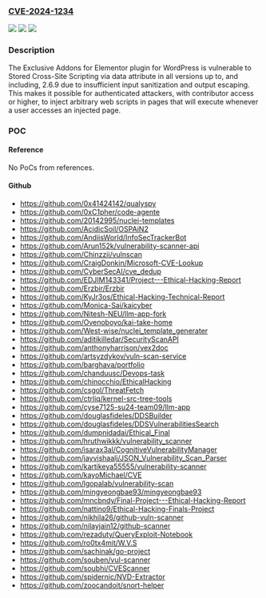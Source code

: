 ### [CVE-2024-1234](https://cve.mitre.org/cgi-bin/cvename.cgi?name=CVE-2024-1234)
![](https://img.shields.io/static/v1?label=Product&message=Exclusive%20Addons%20for%20Elementor&color=blue)
![](https://img.shields.io/static/v1?label=Version&message=*%3C%3D%202.6.9%20&color=brighgreen)
![](https://img.shields.io/static/v1?label=Vulnerability&message=CWE-79%20Improper%20Neutralization%20of%20Input%20During%20Web%20Page%20Generation%20('Cross-site%20Scripting')&color=brighgreen)

### Description

The Exclusive Addons for Elementor plugin for WordPress is vulnerable to Stored Cross-Site Scripting via data attribute in all versions up to, and including, 2.6.9 due to insufficient input sanitization and output escaping. This makes it possible for authenticated attackers, with contributor access or higher, to inject arbitrary web scripts in pages that will execute whenever a user accesses an injected page.

### POC

#### Reference
No PoCs from references.

#### Github
- https://github.com/0x41424142/qualyspy
- https://github.com/0xC1pher/code-agente
- https://github.com/20142995/nuclei-templates
- https://github.com/AcidicSoil/OSPAiN2
- https://github.com/AndiisWorld/InfoSecTrackerBot
- https://github.com/Arun152k/vulnerability-scanner-api
- https://github.com/Chinzzii/vulnscan
- https://github.com/CraigDonkin/Microsoft-CVE-Lookup
- https://github.com/CyberSecAI/cve_dedup
- https://github.com/EDJIM143341/Project---Ethical-Hacking-Report
- https://github.com/Erzbir/Erzbir
- https://github.com/KyJr3os/Ethical-Hacking-Technical-Report
- https://github.com/Monica-Sai/kaicyber
- https://github.com/Nitesh-NEU/llm-app-fork
- https://github.com/Ovenoboyo/kai-take-home
- https://github.com/West-wise/nuclei_template_generater
- https://github.com/aditikilledar/SecurityScanAPI
- https://github.com/anthonyharrison/vex2doc
- https://github.com/artsyzdykov/vuln-scan-service
- https://github.com/barghava/portfolio
- https://github.com/chanduusc/Devops-task
- https://github.com/chinocchio/EthicalHacking
- https://github.com/csgol/ThreatFetch
- https://github.com/ctrliq/kernel-src-tree-tools
- https://github.com/cyse7125-su24-team09/llm-app
- https://github.com/douglasfideles/DDSBuilder
- https://github.com/douglasfideles/DDSVulnerabilitiesSearch
- https://github.com/dumpnidadai/Ethical_Final
- https://github.com/hruthwikkk/vulnerability_scanner
- https://github.com/isarax3al/CognitiveVulnerabilityManager
- https://github.com/jayvishaalj/JSON_Vulnerability_Scan_Parser
- https://github.com/kartikeya55555/vulnerability-scanner
- https://github.com/kayoMichael/CVE
- https://github.com/lgopalab/vulnerability-scan
- https://github.com/mingyeongbae93/mingyeongbae93
- https://github.com/mncbndy/Final-Project---Ethical-Hacking-Report
- https://github.com/nattino9/Ethical-Hacking-Finals-Project
- https://github.com/nikhila26/github-vuln-scanner
- https://github.com/nilayjain12/github-scanner
- https://github.com/rezaduty/QueryExploit-Notebook
- https://github.com/ro0tx4mit/W.V.S
- https://github.com/sachinak/go-project
- https://github.com/souben/vul-scanner
- https://github.com/soubhi/CVEScanner
- https://github.com/spidernic/NVD-Extractor
- https://github.com/zoocandoit/snort-helper

